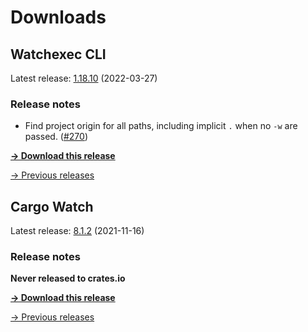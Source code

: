 # Downloads

## Watchexec CLI

Latest release: [1.18.10](./watchexec/1.18.10/index.md) (2022-03-27)

### Release notes

<ul dir="auto">
<li>Find project origin for all paths, including implicit <code>.</code> when no <code>-w</code> are passed. (<a class="issue-link js-issue-link" data-error-text="Failed to load title" data-id="1182256555" data-permission-text="Title is private" data-url="https://github.com/watchexec/watchexec/issues/270" data-hovercard-type="issue" data-hovercard-url="/watchexec/watchexec/issues/270/hovercard" href="https://github.com/watchexec/watchexec/issues/270">#270</a>)</li>
</ul>

**[→ Download this release](./watchexec/1.18.10/index.md)**

[→ Previous releases](./watchexec/index.md)

## Cargo Watch

Latest release: [8.1.2](./cargo-watch/8.1.2/index.md) (2021-11-16)

### Release notes

<p dir="auto"><strong>Never released to crates.io</strong></p>

**[→ Download this release](./cargo-watch/8.1.2/index.md)**

[→ Previous releases](./cargo-watch/index.md)

